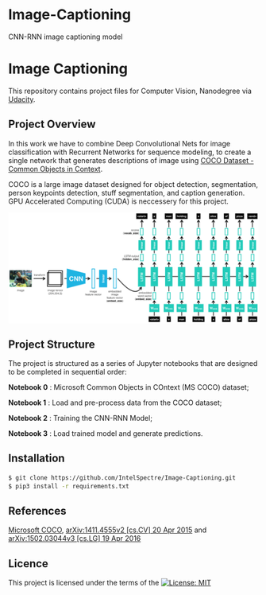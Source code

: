# Image-Captioning
CNN-RNN image captioning model
# Image Captioning
This repository contains project files for Computer Vision, Nanodegree  via [Udacity](https://eu.udacity.com/course/computer-vision-nanodegree--nd891). 

## Project Overview
In this work we have to combine Deep Convolutional Nets for image classification  with Recurrent Networks for sequence modeling, to create a single network that generates descriptions of image using [COCO Dataset - Common Objects in Context](http://cocodataset.org/).

COCO is a large image dataset designed for object detection, segmentation, person keypoints detection, stuff segmentation, and caption generation. GPU Accelerated Computing (CUDA) is neccessery for this project.

<p align="center"> <img src="Image_Captioning/images/encoder-decoder.png" align="middle" alt="drawing" width="900px"> </p> 

## Project Structure
The project is structured as a series of Jupyter notebooks that are designed to be completed in sequential order:

__Notebook 0__ : Microsoft Common Objects in COntext (MS COCO) dataset;

__Notebook 1__ : Load and pre-process data from the COCO dataset;

__Notebook 2__ : Training the CNN-RNN Model;

__Notebook 3__ : Load trained model and generate predictions.

## Installation
```sh
$ git clone https://github.com/IntelSpectre/Image-Captioning.git
$ pip3 install -r requirements.txt
```

## References
[Microsoft COCO](https://arxiv.org/pdf/1405.0312.pdf), [arXiv:1411.4555v2 [cs.CV] 20 Apr 2015](https://arxiv.org/pdf/1411.4555.pdf) </li>
and [arXiv:1502.03044v3 [cs.LG] 19 Apr 2016](https://arxiv.org/pdf/1502.03044.pdf)

## Licence
This project is licensed under the terms of the [![License: MIT](https://img.shields.io/badge/License-MIT-yellow.svg)](https://opensource.org/licenses/MIT)

